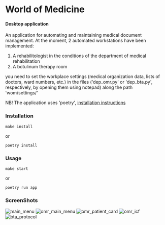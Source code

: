 # World of Medicine
#### Desktop application
An application for automating and maintaining medical document management.
At the moment, 2 automated workstations have been implemented:
1) A rehabilitologist in the conditions of the department of medical rehabilitation
2) A botulinum therapy room

you need to set the workplace settings (medical organization data, lists of doctors, ward numbers, etc.) in the files ('dep_omr.py' or 'dep_bta.py', respectively, by opening them using notepad) along the path 'wom/settings/'

NB! The application uses 'poetry', [installation instructions](https://python-poetry.org/docs/#installation)

### Installation
```ch
make install
```
or
```ch
poetry install
```
### Usage
```ch
make start
```
or
```ch
poetry run app
```

### ScreenShots
![main_menu](https://i.postimg.cc/gLHxfJ5h/2024-05-16-15-20-34.png)
![omr_main_menu](https://i.postimg.cc/dkdkjnj4/2024-05-16-15-21-41.png)
![omr_patient_card](https://i.postimg.cc/fVLVrMv3/2024-05-16-15-22-45.png)
![omr_icf](https://i.postimg.cc/6yB2Cr2f/2024-05-16-15-23-46.png)
![bta_protocol](https://i.postimg.cc/tsSxqsgt/2024-05-16-15-25-01.png)
